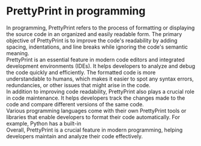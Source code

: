 # PrettyPrint in programming
In programming, PrettyPrint refers to the process of formatting or displaying the source code in an organized and easily readable form. The primary objective of PrettyPrint is to improve the code's readability by adding spacing, indentations, and line breaks while ignoring the code's semantic meaning.  
PrettyPrint is an essential feature in modern code editors and integrated development environments (IDEs). It helps developers to analyze and debug the code quickly and efficiently. The formatted code is more understandable to humans, which makes it easier to spot any syntax errors, redundancies, or other issues that might arise in the code.  
In addition to improving code readability, PrettyPrint also plays a crucial role in code maintenance. It helps developers track the changes made to the code and compare different versions of the same code.  
Various programming languages come with their own PrettyPrint tools or libraries that enable developers to format their code automatically. For example, Python has a built-in   
Overall, PrettyPrint is a crucial feature in modern programming, helping developers maintain and analyze their code effectively.  

